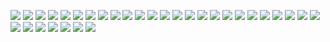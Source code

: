 ![](images/sensors/01.jpg)
![](images/sensors/02.jpg)
![](images/sensors/03.jpg)
![](images/sensors/04.jpg)
![](images/sensors/05.jpg)
![](images/sensors/06.jpg)
![](images/sensors/09.jpg)
![](images/sensors/10.jpg)
![](images/sensors/11.jpg)
![](images/sensors/12.jpg)
![](images/sensors/15.jpg)
![](images/sensors/16.jpg)
![](images/sensors/17.jpg)
![](images/sensors/18.jpg)
![](images/sensors/19.jpg)
![](images/sensors/21.jpg)
![](images/sensors/22.jpg)
![](images/sensors/23.jpg)
![](images/sensors/24.jpg)
![](images/sensors/25.jpg)
![](images/sensors/26.jpg)
![](images/sensors/27.jpg)
![](images/sensors/28.jpg)
![](images/sensors/29.jpg)
![](images/sensors/32-2.jpg)
![](images/sensors/32.jpg)
![](images/sensors/33.jpg)
![](images/sensors/35.jpg)
![](images/sensors/36.jpg)
![](images/sensors/38.jpg)
![](images/sensors/39.jpg)
![](images/sensors/40.jpg)
